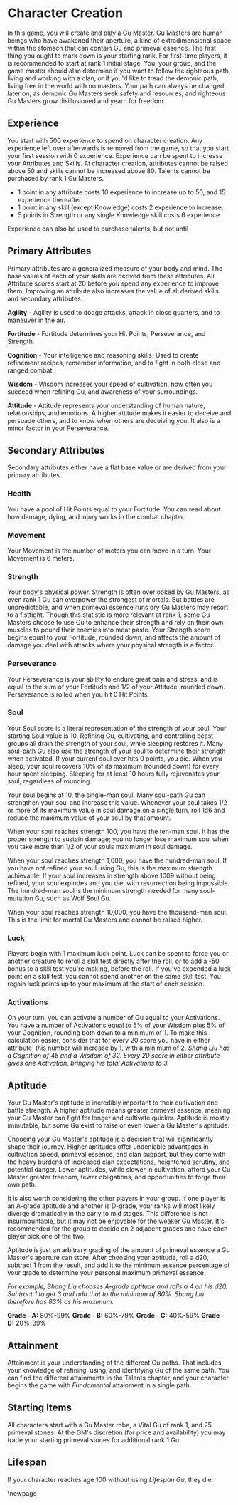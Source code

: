 # Character Creation

In this game, you will create and play a Gu Master. Gu Masters are human beings who have awakened their aperture, a kind of extradimensional space within the stomach that can contain Gu and primeval essence. The first thing you ought to mark down is your starting rank. For first-time players, it is recommended to start at rank 1 initial stage. You, your group, and the game master should also determine if you want to follow the righteous path, living and working with a clan, or if you'd like to tread the demonic path, living free in the world with no masters. Your path can always be changed later on, as demonic Gu Masters seek safety and resources, and righteous Gu Masters grow disillusioned and yearn for freedom.

## Experience
You start with 500 experience to spend on character creation. Any experience left over afterwards is removed from the game, so that you start your first session with 0 experience. Experience can be spent to increase your Attributes and Skills. At character creation, attributes cannot be raised above 50 and skills cannot be increased above 80. Talents cannot be purchased by rank 1 Gu Masters.

- 1 point in any attribute costs 10 experience to increase up to 50, and 15 experience thereafter.
- 1 point in any skill (except Knowledge) costs 2 experience to increase.
- 5 points in Strength or any single Knowledge skill costs 6 experience.

Experience can also be used to purchase talents, but not until 

## Primary Attributes
Primary attributes are a generalized measure of your body and mind. The base values of each of your skills are derived from these attributes. All Attribute scores start at 20 before you spend any experience to improve them. Improving an attribute also increases the value of all derived skills and secondary attributes.

**Agility** - Agility is used to dodge attacks, attack in close quarters, and to maneuver in the air.

**Fortitude** - Fortitude determines your Hit Points, Perseverance, and Strength.

**Cognition** - Your intelligence and reasoning skills. Used to create refinement recipes, remember information, and to fight in both close and ranged combat.

**Wisdom** - Wisdom increases your speed of cultivation, how often you succeed when refining Gu, and awareness of your surroundings.

**Attitude** - Attitude represents your understanding of human nature, relationships, and emotions. A higher attitude makes it easier to deceive and persuade others, and to know when others are deceiving you. It also is a minor factor in your Perseverance.

## Secondary Attributes
Secondary attributes either have a flat base value or are derived from your primary attributes.

### Health
You have a pool of Hit Points equal to your Fortitude. You can read about how damage, dying, and injury works in the combat chapter.

### Movement
Your Movement is the number of meters you can move in a turn. Your Movement is 6 meters.

### Strength
Your body's physical power. Strength is often overlooked by Gu Masters, as even rank 1 Gu can overpower the strongest of mortals. But battles are unpredictable, and when primeval essence runs dry Gu Masters may resort to a fistfight. Though this statistic is more relevant at rank 1, some Gu Masters choose to use Gu to enhance their strength and rely on their own muscles to pound their enemies into meat paste. Your Strength score begins equal to your Fortitude, rounded down, and affects the amount of damage you deal with attacks where your physical strength is a factor.

### Perseverance 
Your Perseverance is your ability to endure great pain and stress, and is equal to the sum of your Fortitude and 1/2 of your Attitude, rounded down. Perseverance is rolled when you hit 0 Hit Points.

### Soul
Your Soul score is a literal representation of the strength of your soul. Your starting Soul value is 10. Refining Gu, cultivating, and controlling beast groups all drain the strength of your soul, while sleeping restores it. Many soul-path Gu also use the strength of your soul to determine their strength when activated. If your current soul ever hits 0 points, you die. When you sleep, your soul recovers 10% of its maximum (rounded down) for every hour spent sleeping. Sleeping for at least 10 hours fully rejuvenates your soul, regardless of rounding.

Your soul begins at 10, the single-man soul. Many soul-path Gu can strengthen your soul and increase this value. Whenever your soul takes 1/2 or more of its maximum value in soul damage on a single turn, roll 1d6 and reduce the maximum value of your soul by that amount.

When your soul reaches strength 100, you have the ten-man soul. It has the proper strength to sustain damage; you no longer lose maximum soul when you take more than 1/2 of your souls maximum in soul damage.

When your soul reaches strength 1,000, you have the hundred-man soul. If you have not refined your soul using Gu, this is the maximum strength achievable. If your soul increases in strength above 1009 without being refined, your soul explodes and you die, with resurrection being impossible. The hundred-man soul is the minimum strength needed for many soul-mutation Gu, such as Wolf Soul Gu.

When your soul reaches strength 10,000, you have the thousand-man soul. This is the limit for mortal Gu Masters and cannot be raised higher.

### Luck
Players begin with 1 maximum luck point. Luck can be spent to force you or another creature to reroll a skill test directly after the roll, or to add a -50 bonus to a skill test you're making, before the roll. If you've expended a luck point on a skill test, you cannot spend another on the same skill test. You regain luck points up to your maximum at the start of each session.

### Activations
On your turn, you can activate a number of Gu equal to your Activations. You have a number of Activations equal to 5% of your Wisdom plus 5% of your Cognition, rounding both down to a minimum of 1. To make this calculation easier, consider that for every 20 score you have in either attribute, this number will increase by 1, with a minimum of 2. *Shang Liu has a Cognition of 45 and a Wisdom of 32. Every 20 score in either attribute gives one Activation, bringing his total Activations to 3.*

## Aptitude
Your Gu Master's aptitude is incredibly important to their cultivation and battle strength. A higher aptitude means greater primeval essence, meaning your Gu Master can fight for longer and cultivate quicker. Aptitude is mostly immutable, but some Gu exist to raise or even lower a Gu Master's aptitude.

Choosing your Gu Master's aptitude is a decision that will significantly shape their journey. Higher aptitudes offer undeniable advantages in cultivation speed, primeval essence, and clan support, but they come with the heavy burdens of increased clan expectations, heightened scrutiny, and potential danger. Lower aptitudes, while slower in cultivation, afford your Gu Master greater freedom, fewer obligations, and opportunities to forge their own path.

It is also worth considering the other players in your group. If one player is an A-grade aptitude and another is D-grade, your ranks will most likely diverge dramatically in the early to mid stages. This difference is not insurmountable, but it may not be enjoyable for the weaker Gu Master. It's recommended for the group to decide on 2 adjacent grades and have each player pick one of the two.

Aptitude is just an arbitrary grading of the amount of primeval essence a Gu Master's aperture can store. After choosing your aptitude, roll a d20, subtract 1 from the result, and add it to the minimum essence percentage of your grade to determine your personal maximum primeval essence.

*For example, Shang Liu chooses A-grade aptitude and rolls a 4 on his d20. Subtract 1 to get 3 and add that to the minimum of 80%. Shang Liu therefore has 83% as his maximum.*

**Grade - A:** 80%-99%
**Grade - B:** 60%-79%
**Grade - C:** 40%-59%
**Grade - D:** 20%-39%

## Attainment
Attainment is your understanding of the different Gu paths. That includes your knowledge of refining, using, and identifying Gu of the same path. You can find the different attainments in the Talents chapter, and your character begins the game with *Fundamental* attainment in a single path.

## Starting Items
All characters start with a Gu Master robe, a Vital Gu of rank 1, and 25 primeval stones. At the GM's discretion (for price and availability) you may trade your starting primeval stones for additional rank 1 Gu.

## Lifespan
If your character reaches age 100 without using *Lifespan Gu*, they die.

\newpage